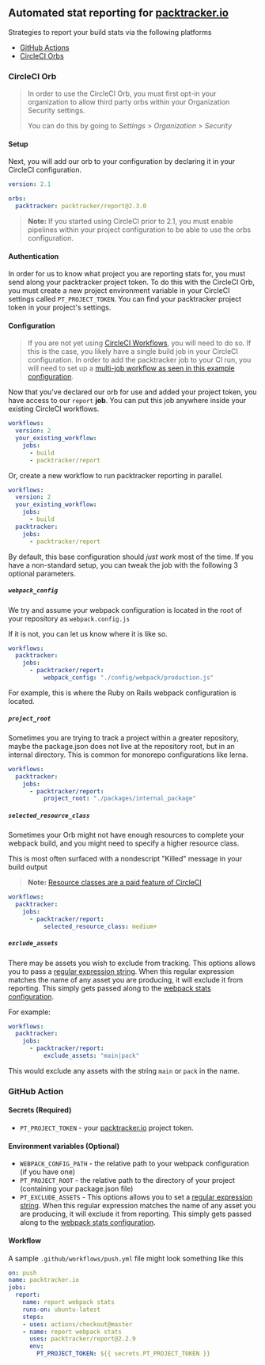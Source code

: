 ## Automated stat reporting for [packtracker.io](https://packtracker.io/?utm_source=github&utm_medium=action&utm_campaign=links)

Strategies to report your build stats via the following platforms

 - [GitHub Actions](#github-action)
 - [CircleCI Orbs](#cirlceci-orb)

### CircleCI Orb

> In order to use the CircleCI Orb, you must first opt-in your organization to allow third party orbs within your Organization Security settings.
>
> You can do this by going to *Settings* > *Organization* > *Security*

#### Setup

Next, you will add our orb to your configuration by declaring it in your CircleCI configuration.

```yaml
version: 2.1

orbs:
  packtracker: packtracker/report@2.3.0
```

> **Note:** If you started using CircleCI prior to 2.1, you must enable pipelines within your project configuration to be able to use the orbs configuration.

#### Authentication

In order for us to know what project you are reporting stats for, you must send along your packtracker project token.  To do this with the CircleCI Orb, you must create a new project environment variable in your CircleCI settings called `PT_PROJECT_TOKEN`.  You can find your packtracker project token in your project's settings.


#### Configuration

> If you are not yet using [CircleCI Workflows](https://circleci.com/docs/2.0/workflows/), you will need to do so.  If this is the case, you likely have a single build job in your CircleCI configuration.  In order to add the packtracker job to your CI run, you will need to set up a [multi-job workflow as seen in this example configuration](https://circleci.com/docs/2.0/workflows/#workflows-configuration-examples).

Now that you've declared our orb for use and added your project token, you have access to our
`report` **job**.  You can put this job anywhere inside your existing CircleCI workflows.

```yml
workflows:
  version: 2
  your_existing_workflow:
    jobs:
      - build
      - packtracker/report
```

Or, create a new workflow to run packtracker reporting in parallel.

```yml
workflows:
  version: 2
  your_existing_workflow:
    jobs:
      - build
  packtracker:
    jobs:
      - packtracker/report
```

By default, this base configuration should _just work_ most of the time.  If you have a non-standard
setup, you can tweak the job with the following 3 optional parameters.

##### `webpack_config`

We try and assume your webpack configuration is located in the root of your repository as `webpack.config.js`

If it is not, you can let us know where it is like so.

```yaml
workflows:
  packtracker:
    jobs:
      - packtracker/report:
          webpack_config: "./config/webpack/production.js"
```

For example, this is where the Ruby on Rails webpack configuration is located.

##### `project_root`

Sometimes you are trying to track a project within a greater repository, maybe the package.json
does not live at the repository root, but in an internal directory.  This is common for monorepo
configurations like lerna.

```yaml
workflows:
  packtracker:
    jobs:
      - packtracker/report:
          project_root: "./packages/internal_package"
```

##### `selected_resource_class`

Sometimes your Orb might not have enough resources to complete your webpack build, and you might
need to specify a higher resource class.

This is most often surfaced with a nondescript "Killed" message in your build output

> **Note:** [Resource classes are a paid feature of CircleCI](https://circleci.com/docs/2.0/configuration-reference/#resource_class)

```yaml
workflows:
  packtracker:
    jobs:
      - packtracker/report:
          selected_resource_class: medium+
```

##### `exclude_assets`

There may be assets you wish to exclude from tracking.  This options allows you to pass a [regular expression string](https://developer.mozilla.org/en-US/docs/Web/JavaScript/Guide/Regular_Expressions).  When this regular expression matches the name of any asset you are producing, it will exclude it from reporting.  This simply gets passed along to the [webpack stats configuration](https://webpack.js.org/configuration/stats/#statsexcludeassets).

For example:

```yaml
workflows:
  packtracker:
    jobs:
      - packtracker/report:
          exclude_assets: "main|pack"
```

This would exclude any assets with the string `main` or `pack` in the name.

### GitHub Action

#### Secrets (Required)

  - `PT_PROJECT_TOKEN` - your [packtracker.io](https://packtracker.io/?utm_source=github&utm_medium=action&utm_campaign=links) project token.

#### Environment variables (Optional)

  - `WEBPACK_CONFIG_PATH` - the relative path to your webpack configuration (if you have one)
  - `PT_PROJECT_ROOT` - the relative path to the directory of your project (containing your package.json file)
  - `PT_EXCLUDE_ASSETS` - This options allows you to set a [regular expression string](https://developer.mozilla.org/en-US/docs/Web/JavaScript/Guide/Regular_Expressions).  When this regular expression matches the name of any asset you are producing, it will exclude it from reporting.  This simply gets passed along to the [webpack stats configuration](https://webpack.js.org/configuration/stats/#statsexcludeassets).

#### Workflow

A sample `.github/workflows/push.yml` file might look something like this

```yml
on: push
name: packtracker.io
jobs:
  report:
    name: report webpack stats
    runs-on: ubuntu-latest
    steps:
    - uses: actions/checkout@master
    - name: report webpack stats
      uses: packtracker/report@2.2.9
      env:
        PT_PROJECT_TOKEN: ${{ secrets.PT_PROJECT_TOKEN }}
```
